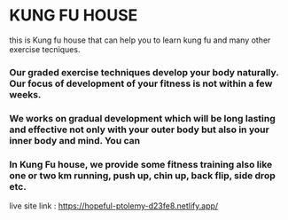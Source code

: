 # KUNG FU HOUSE
this is Kung fu house that can help you to learn kung fu and many other exercise tecniques.

### Our graded exercise techniques develop your body naturally. Our focus of development of your fitness is not within a few weeks.


### We works on gradual development which will be long lasting and effective not only with your outer body but also in your inner body and mind. You can


### In Kung Fu house, we provide some fitness training also like one or two km running, push up, chin up, back flip, side drop etc.

live site link : https://hopeful-ptolemy-d23fe8.netlify.app/
